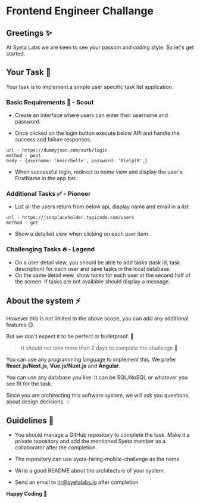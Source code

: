 # Frontend Engineer Challange

## Greetings :sparkles:

At Syeta Labs we are keen to see your passion and coding style.
So let's get started.

## Your Task :rocket:

Your task is to implement a simple user specific task list application.

### Basic Requirements :memo: - Scout

-  Create an interface where users can enter their username and password.

-   Once clicked on the login button execute below API and handle the success and failure
    responses.
```
url - https://dummyjson.com/auth/login
method - post
body - {username: 'kminchelle', password: '0lelplR',}
```
-   When successful login, redirect to home view and display the user's FirstName in the app bar.
### Additional Tasks :white_check_mark: - Pioneer

-   List all the users return from below api, display name and email in a list

```
url - https://jsonplaceholder.typicode.com/users
method - get
```
-   Show a detailed view when clicking on each user item.
### Challenging Tasks :fire: - Legend


-   On a user detail view, you should be able to add tasks (task id, task description) for each
    user and save tasks in the local database.
-   On the same detail view, show tasks for each user at the second half of the screen. If
    tasks are not available should display a message.

## About the system :zap:

However this is not limited to the above scope, you can add any additional features :wink:.

But we don't expect it to be perfect or bulletproof. :gun:

> It should not take more than 2 days to complete the challenge :construction:

You can use any programming language to implement this.
We prefer **React.js/Next.js**, **Vue.js/Nuxt.js** and **Angular**.

You can use any database you like. It can be SQL/NoSQL or whatever you see fit for the task.

Since you are architecting this software system, we will ask you questions about design decisions. :bulb:

## Guidelines :hammer:

- You should manage a GitHub repository to complete the task. Make it a private repository and add the mentioned Syeta member as a collaborator after the completion.

- The repository can use syeta-hiring-mobile-challenge as the name

- Write a good README about the architecture of your system.

- Send an email to hr@syetalabs.io after completion

**Happy Coding :tada:**
